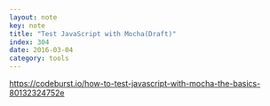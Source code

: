 ```yaml
---
layout: note
key: note
title: "Test JavaScript with Mocha(Draft)"
index: 304
date: 2016-03-04
category: tools
---
```

https://codeburst.io/how-to-test-javascript-with-mocha-the-basics-80132324752e
